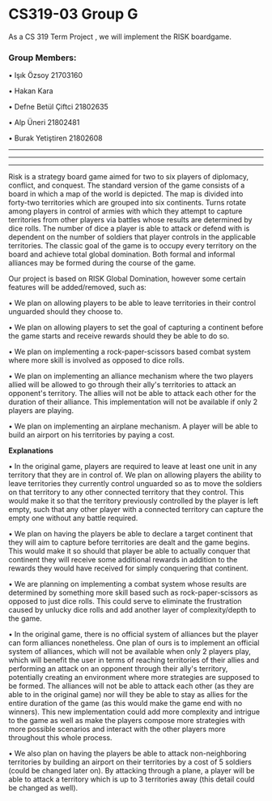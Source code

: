 # CS319-03 Group G
As a CS 319 Term Project , we will implement the RISK boardgame.

<h3>Group Members: </h3>
<p> • Işık Özsoy 21703160 </p>
<p> • Hakan Kara </p>
<p> • Defne Betül Çiftci 21802635 </p>
<p> • Alp Üneri 21802481 </p>
<p> • Burak Yetiştiren 21802608 </p>

***************************************************************************************************************************************************
***************************************************************************************************************************************************
***************************************************************************************************************************************************

Risk is a strategy board game aimed for two to six players of diplomacy, conflict, and conquest.
The standard version of the game consists of a board in which a map of the world is depicted. The
map is divided into forty-two territories which are grouped into six continents. Turns rotate among
players in control of armies with which they attempt to capture territories from other players via battles
whose results are determined by dice rolls. The number of dice a player is able to attack or defend with is
dependent on the number of soldiers that player controls in the applicable territories. The classic goal of
the game is to occupy every territory on the board and achieve total global domination. Both formal and
informal alliances may be formed during the course of the game.

<p> Our project is based on RISK Global Domination, however some certain features will be added/removed, such as: </p>
<p> • We plan on allowing players to be able to leave territories in their control unguarded should they choose to. </p>
<p> • We plan on allowing players to set the goal of capturing a continent before the game starts and receive rewards should they be able to do so. </p>
<p> • We plan on implementing a rock-paper-scissors based combat system where more skill is involved as opposed to dice rolls. </p>
<p> • We plan on implementing an alliance mechanism where the two players allied will be allowed to go through their ally's territories to attack an opponent's territory. The allies will not be able to attack each other for the duration of their alliance. This implementation will not be available if only 2 players are playing. </p>
<p> • We plan on implementing an airplane mechanism. A player will be able to build an airport on his territories by paying a cost. </p>

<b>Explanations</b>

• In the original game, players are required to leave at least one unit in any territory that they are in control of. We
plan on allowing players the ability to leave territories they currently control unguarded so as to move the soldiers on 
that territory to any other connected territory that they control. This would make it so that the territory previously controlled
by the player is left empty, such that any other player with a connected territory can capture the empty one without any 
battle required.

• We plan on having the players be able to declare a target continent that they will aim to capture before territories
are dealt and the game begins. This would make it so should that player be able to actually conquer that continent they
will receive some additional rewards in addition to the rewards they would have received for simply conquering that continent.


• We are planning on implementing a combat system whose results are determined by something more skill based such as rock-paper-scissors
as opposed to just dice rolls. This could serve to eliminate the frustration caused by unlucky dice rolls and add another layer
of complexity/depth to the game.

• In the original game, there is no official system of alliances but the player can form alliances nonetheless. One plan of ours is to implement an official system of alliances, which will not be available when only 2 players play, which will benefit the user in terms of reaching territories of their allies and performing an attack on an opponent through their ally's territory, potentially creating an environment where more strategies are supposed to be formed. The alliances will not be able to attack each other (as they are able to in the original game) nor will they be able to stay as allies for the entire duration of the game (as this would make the game end with no winners). This new implementation could add more complexity and intrigue to the game as well as make the players compose more strategies with more possible scenarios and interact with the other players more throughout this whole process.

• We also plan on having the players be able to attack non-neighboring territories by building an airport on their territories by a cost of 5 soldiers (could be changed later on). By attacking through a plane, a player will be able to attack a territory which is up to 3 territories away (this detail could be changed as well).

